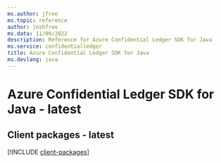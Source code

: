```yaml
---
ms.author: jfree
ms.topic: reference
author: joshfree
ms.data: 11/09/2022
description: Reference for Azure Confidential Ledger SDK for Java
ms.service: confidentialledger
title: Azure Confidential Ledger SDK for Java
ms.devlang: java
---
```

# Azure Confidential Ledger SDK for Java - latest

## Client packages - latest
[!INCLUDE [client-packages](confidential-ledger-client-index.md)]
